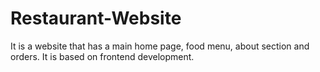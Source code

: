 # Restaurant-Website
It is a website that has a main home page, food menu, about section and orders. It is based on frontend development.
